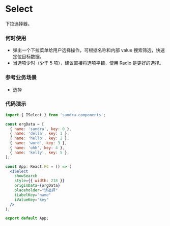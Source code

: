 # Select

下拉选择器。

### 何时使用

- 弹出一个下拉菜单给用户选择操作，可根据名称和内部 value 搜索筛选，快速定位目标数据。
- 当选项少时（少于 5 项），建议直接将选项平铺，使用 Radio 是更好的选择。

### 参考业务场景

- 选择

### 代码演示

```jsx
import { ISelect } from 'sandra-components';

const orgData = [
  { name: 'sandra', key: 0 },
  { name: 'della', key: 1 },
  { name: 'hello', key: 2 },
  { name: 'word', key: 3 },
  { name: 'ohh', key: 4 },
  { name: 'kelly', key: 5 },
];

const App: React.FC = () => (
  <ISelect
    showSearch
    style={{ width: 218 }}
    originData={orgData}
    placeholder="请选择"
    iLabelKey="name"
    iValueKey="key"
  />
);

export default App;
```
